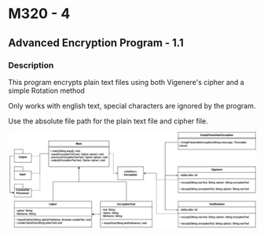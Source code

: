 # M320 - 4
## Advanced Encryption Program - 1.1

### Description

This program encrypts plain text files using both Vigenere's cipher and a simple Rotation method

Only works with english text, special characters are ignored by the program.

Use the absolute file path for the plain text file and cipher file.

![AdvancedEncryptionUML.png](AdvancedEncryptionUML.png)